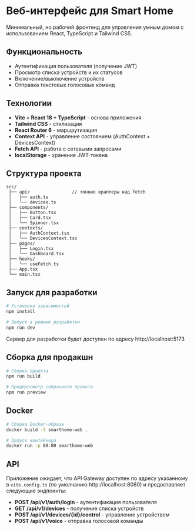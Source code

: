 # Веб-интерфейс для Smart Home

Минимальный, но рабочий фронтенд для управления умным домом с использованием React, TypeScript и Tailwind CSS.

## Функциональность

- Аутентификация пользователя (получение JWT)
- Просмотр списка устройств и их статусов
- Включение/выключение устройств
- Отправка текстовых голосовых команд

## Технологии

- **Vite + React 18 + TypeScript** - основа приложения
- **Tailwind CSS** - стилизация
- **React Router 6** - маршрутизация
- **Context API** - управление состоянием (AuthContext + DevicesContext)
- **Fetch API** - работа с сетевыми запросами
- **localStorage** - хранение JWT-токена

## Структура проекта

```
src/
 ├── api/                // тонкие врапперы над fetch
 │   ├── auth.ts
 │   └── devices.ts
 ├── components/
 │   ├── Button.tsx
 │   ├── Card.tsx
 │   └── Spinner.tsx
 ├── contexts/
 │   ├── AuthContext.tsx
 │   └── DevicesContext.tsx
 ├── pages/
 │   ├── Login.tsx
 │   └── Dashboard.tsx
 ├── hooks/
 │   └── useFetch.ts
 ├── App.tsx
 └── main.tsx
```

## Запуск для разработки

```bash
# Установка зависимостей
npm install

# Запуск в режиме разработки
npm run dev
```

Сервер для разработки будет доступен по адресу http://localhost:5173

## Сборка для продакшн

```bash
# Сборка проекта
npm run build

# Предпросмотр собранного проекта
npm run preview
```

## Docker

```bash
# Сборка Docker-образа
docker build -t smarthome-web .

# Запуск контейнера
docker run -p 80:80 smarthome-web
```

## API

Приложение ожидает, что API Gateway доступен по адресу указанному в `vite.config.ts` (по умолчанию http://localhost:8080) и предоставляет следующие эндпоинты:

- **POST /api/v1/auth/login** - аутентификация пользователя
- **GET /api/v1/devices** - получение списка устройств
- **POST /api/v1/devices/{id}/control** - управление устройством
- **POST /api/v1/voice** - отправка голосовой команды 